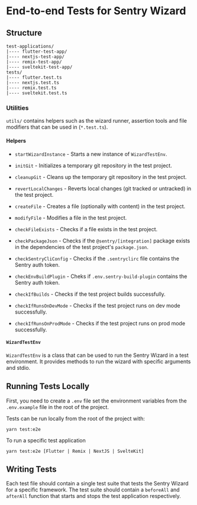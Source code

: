 # End-to-end Tests for Sentry Wizard

## Structure

```
test-applications/
|---- flutter-test-app/
|---- nextjs-test-app/
|---- remix-test-app/
|---- sveltekit-test-app/
tests/
|---- flutter.test.ts
|---- nextjs.test.ts
|---- remix.test.ts
|---- sveltekit.test.ts
```

### Utilities

`utils/` contains helpers such as the wizard runner, assertion tools and file modifiers that can be used in (`*.test.ts`).

#### Helpers

- `startWizardInstance` - Starts a new instance of `WizardTestEnv`.

- `initGit` - Initializes a temporary git repository in the test project.
- `cleanupGit` - Cleans up the temporary git repository in the test project.
- `revertLocalChanges` - Reverts local changes (git tracked or untracked) in the test project.

- `createFile` - Creates a file (optionally with content) in the test project.
- `modifyFile` - Modifies a file in the test project.

- `checkFileExists` - Checks if a file exists in the test project.
- `checkPackageJson` - Checks if the `@sentry/[integration]` package exists in the dependencies of the test project's `package.json`.
- `checkSentryCliConfig` - Checks if the `.sentryclirc` file contains the Sentry auth token.
- `checkEnvBuildPlugin` - Cheks if `.env.sentry-build-plugin` contains the Sentry auth token.

- `checkIfBuilds` - Checks if the test project builds successfully.
- `checkIfRunsOnDevMode` - Checks if the test project runs on dev mode successfully.
- `checkIfRunsOnProdMode` - Checks if the test project runs on prod mode successfully.


#### `WizardTestEnv`

`WizardTestEnv` is a class that can be used to run the Sentry Wizard in a test environment. It provides methods to run the wizard with specific arguments and stdio.

## Running Tests Locally

First, you need to create a `.env` file set the environment variables from the `.env.example` file in the root of the project.

Tests can be run locally from the root of the project with:

`yarn test:e2e`

To run a specific test application

`yarn test:e2e [Flutter | Remix | NextJS | SvelteKit]`

## Writing Tests

Each test file should contain a single test suite that tests the Sentry Wizard for a specific framework. The test suite should contain a `beforeAll` and `afterAll` function that starts and stops the test application respectively.
